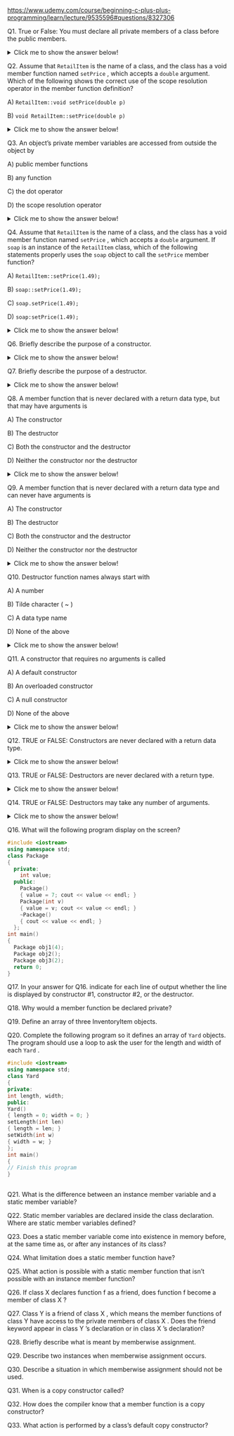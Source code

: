 https://www.udemy.com/course/beginning-c-plus-plus-programming/learn/lecture/9535596#questions/8327306


Q1. True or False: You must declare all private members of a class before the public members.

<details>

<summary> Click me to show the answer below!</summary>

False. There is no rule requiring you to declare private members before public members. For example, the `Rectangle` class could be declared as follows:
``` cpp
class Rectangle
{
public:
  void setWidth(double);
  void setLength(double);
  double getWidth() const;
  double getLength() const;
  double getArea() const;
private:
  double width;
  double length;
};
```
In addition, it is not required that all members of the same access specification be declared in the same place. Here is yet another declaration of the `Rectangle` class.
``` cpp
class Rectangle
{
private:
  double width;
public:
  void setWidth(double);
  void setLength(double);
  double getWidth() const;
  double getLength() const;
  double getArea() const;
private:
  double length;
};
```
</details>

Q2. Assume that `RetailItem` is the name of a class, and the class has a void member function named `setPrice` , which accepts a `double` argument. Which of the following
shows the correct use of the scope resolution operator in the member function definition?

A) `RetailItem::void setPrice(double p)`

B) `void RetailItem::setPrice(double p)`

<details>

<summary> Click me to show the answer below!</summary>

B)

</details>


Q3. An object’s private member variables are accessed from outside the object by

A) public member functions

B) any function

C) the dot operator

D) the scope resolution operator

<details>

<summary> Click me to show the answer below!</summary>

A) public member functions

</details>


Q4.  Assume that `RetailItem` is the name of a class, and the class has a void member function named `setPrice` , which accepts a `double` argument. If `soap` is an
instance of the `RetailItem` class, which of the following statements properly uses the `soap` object to call the `setPrice` member function?

A) `RetailItem::setPrice(1.49);`

B) `soap::setPrice(1.49);`

C) `soap.setPrice(1.49);`

D) `soap:setPrice(1.49);`

<details>

<summary> Click me to show the answer below!</summary>

C) `soap.setPrice(1.49);`

</details>


Q6. Briefly describe the purpose of a constructor.

<details>

<summary> Click me to show the answer below!</summary>


A constructor is a member function that has the same name as the class. It is automatically called when the object is created in memory, or instantiated. It is helpful to think of constructors as initialization routines. They

</details>


Q7. Briefly describe the purpose of a destructor.

<details>

<summary> Click me to show the answer below!</summary>

Destructors are member functions with the same name as the class, preceded by a tilde character (~). For example, the destructor for the `Rectangle` class would be named `~Rectangle`. Destructors are automatically called when an object is destroyed. In the same way that constructors set things up when an object is created, destructors perform shutdown procedures when the object goes out of existence. For example, a common use of destructors is to free memory that was dynamically allocated by the class object.

In addition to the fact that destructors are automatically called when an object is destroyed, the following points should be mentioned:
- Like constructors, destructors have no return type.
- Destructors cannot accept arguments, so they never have a parameter list.

</details>


Q8. A member function that is never declared with a return data type, but that may have arguments is

A) The constructor

B) The destructor

C) Both the constructor and the destructor

D) Neither the constructor nor the destructor

<details>

<summary> Click me to show the answer below!</summary>

A)

</details>

Q9. A member function that is never declared with a return data type and can never have arguments is

A) The constructor

B) The destructor

C) Both the constructor and the destructor

D) Neither the constructor nor the destructor

<details>

<summary> Click me to show the answer below!</summary>

B)

</details>


Q10. Destructor function names always start with

A) A number

B) Tilde character ( ~ )

C) A data type name

D) None of the above

<details>

<summary> Click me to show the answer below!</summary>

B)

</details>


Q11. A constructor that requires no arguments is called

A) A default constructor

B) An overloaded constructor

C) A null constructor

D) None of the above


<details>

<summary> Click me to show the answer below!</summary>

A)

When a constructor doesn’t accept arguments, it is known as the `default constructor`. If a constructor has default arguments for all its parameters, it can
be called with no explicit arguments. It then becomes the default constructor. For example, suppose the constructor for the Sale class had been written as the following:
``` cpp
Sale(double cost = 0.0, double rate = 0.05)
{ itemCost = cost;
  taxRate = rate; }
```
This constructor has default arguments for each of its parameters. As a result, the constructor can be called with no arguments, as shown here:
```Sale itemSale;```
This statement defines a `Sale` object. No arguments were passed to the constructor, so the default arguments for both parameters are used. Because this constructor can be called with no arguments, it is the default constructor.

**When all of a class’s constructors require arguments, then the class does not have a default constructor. In such a case you must pass the required arguments to the constructor when creating an object. Otherwise, a compiler error will result.**


</details>



Q12. TRUE or FALSE: Constructors are never declared with a return data type.

<details>

<summary> Click me to show the answer below!</summary>

True

</details>

Q13. TRUE or FALSE: Destructors are never declared with a return type.

<details>

<summary> Click me to show the answer below!</summary>

True

</details>


Q14. TRUE or FALSE: Destructors may take any number of arguments.

<details>

<summary> Click me to show the answer below!</summary>

False

</details>


Q16. What will the following program display on the screen?
``` cpp
#include <iostream>
using namespace std;
class Package
{
  private:
    int value;
  public:
    Package()
    { value = 7; cout << value << endl; }
    Package(int v)
    { value = v; cout << value << endl; }
    ~Package()
    { cout << value << endl; }
  };
int main()
{
  Package obj1(4);
  Package obj2();
  Package obj3(2);
  return 0;
}
```
Q17. In your answer for Q16. indicate for each line of output whether the line is displayed by constructor #1, constructor #2, or the destructor.

Q18. Why would a member function be declared private?

Q19. Define an array of three InventoryItem objects.

Q20. Complete the following program so it defines an array of `Yard` objects. The program should use a loop to ask the user for the length and width of each `Yard` .
``` cpp
#include <iostream>
using namespace std;
class Yard
{
private:
int length, width;
public:
Yard()
{ length = 0; width = 0; }
setLength(int len)
{ length = len; }
setWidth(int w)
{ width = w; }
};
int main()
{
// Finish this program
}
 
```

Q21. What is the difference between an instance member variable and a static member variable?

Q22. Static member variables are declared inside the class declaration. Where are static member variables defined?

Q23. Does a static member variable come into existence in memory before, at the same time as, or after any instances of its class?

Q24. What limitation does a static member function have?

Q25. What action is possible with a static member function that isn’t possible with an instance member function?

Q26. If class X declares function f as a friend, does function f become a member of class X ?

Q27. Class Y is a friend of class X , which means the member functions of class Y have access to the private members of class X . Does the friend keyword appear in
class Y ’s declaration or in class X ’s declaration?

Q28. Briefly describe what is meant by memberwise assignment.

Q29. Describe two instances when memberwise assignment occurs.

Q30. Describe a situation in which memberwise assignment should not be used.

Q31. When is a copy constructor called?

Q32. How does the compiler know that a member function is a copy constructor?

Q33. What action is performed by a class’s default copy constructor?
  
  
